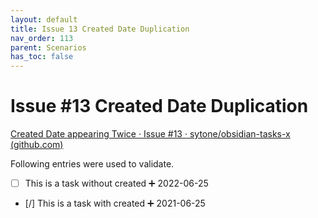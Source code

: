 ```yaml
---
layout: default
title: Issue 13 Created Date Duplication
nav_order: 113
parent: Scenarios
has_toc: false
---
```


# Issue #13 Created Date Duplication

[Created Date appearing Twice · Issue #13 · sytone/obsidian-tasks-x (github.com)](https://github.com/sytone/obsidian-tasks-x/issues/13)

Following entries were used to validate.

- [ ] This is a task without created ➕ 2022-06-25
- [/] This is a task with created ➕ 2021-06-25
